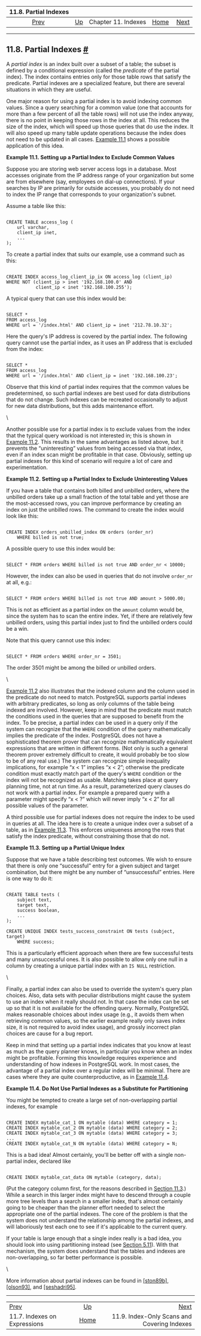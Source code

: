 <!--?xml version="1.0" encoding="UTF-8" standalone="no"?-->

|                       11.8. Partial Indexes                       |                                          |                     |                                                       |                                                                                      |
| :---------------------------------------------------------------: | :--------------------------------------- | :-----------------: | ----------------------------------------------------: | -----------------------------------------------------------------------------------: |
| [Prev](indexes-expressional.html "11.7. Indexes on Expressions")  | [Up](indexes.html "Chapter 11. Indexes") | Chapter 11. Indexes | [Home](index.html "PostgreSQL 17devel Documentation") |  [Next](indexes-index-only-scans.html "11.9. Index-Only Scans and Covering Indexes") |

***

## 11.8. Partial Indexes [#](#INDEXES-PARTIAL)

A *partial index* is an index built over a subset of a table; the subset is defined by a conditional expression (called the *predicate* of the partial index). The index contains entries only for those table rows that satisfy the predicate. Partial indexes are a specialized feature, but there are several situations in which they are useful.

One major reason for using a partial index is to avoid indexing common values. Since a query searching for a common value (one that accounts for more than a few percent of all the table rows) will not use the index anyway, there is no point in keeping those rows in the index at all. This reduces the size of the index, which will speed up those queries that do use the index. It will also speed up many table update operations because the index does not need to be updated in all cases. [Example 11.1](indexes-partial.html#INDEXES-PARTIAL-EX1 "Example 11.1. Setting up a Partial Index to Exclude Common Values") shows a possible application of this idea.

**Example 11.1. Setting up a Partial Index to Exclude Common Values**

Suppose you are storing web server access logs in a database. Most accesses originate from the IP address range of your organization but some are from elsewhere (say, employees on dial-up connections). If your searches by IP are primarily for outside accesses, you probably do not need to index the IP range that corresponds to your organization's subnet.

Assume a table like this:

```

CREATE TABLE access_log (
    url varchar,
    client_ip inet,
    ...
);
```

To create a partial index that suits our example, use a command such as this:

```

CREATE INDEX access_log_client_ip_ix ON access_log (client_ip)
WHERE NOT (client_ip > inet '192.168.100.0' AND
           client_ip < inet '192.168.100.255');
```

A typical query that can use this index would be:

```

SELECT *
FROM access_log
WHERE url = '/index.html' AND client_ip = inet '212.78.10.32';
```

Here the query's IP address is covered by the partial index. The following query cannot use the partial index, as it uses an IP address that is excluded from the index:

```

SELECT *
FROM access_log
WHERE url = '/index.html' AND client_ip = inet '192.168.100.23';
```

Observe that this kind of partial index requires that the common values be predetermined, so such partial indexes are best used for data distributions that do not change. Such indexes can be recreated occasionally to adjust for new data distributions, but this adds maintenance effort.

\

Another possible use for a partial index is to exclude values from the index that the typical query workload is not interested in; this is shown in [Example 11.2](indexes-partial.html#INDEXES-PARTIAL-EX2 "Example 11.2. Setting up a Partial Index to Exclude Uninteresting Values"). This results in the same advantages as listed above, but it prevents the “uninteresting” values from being accessed via that index, even if an index scan might be profitable in that case. Obviously, setting up partial indexes for this kind of scenario will require a lot of care and experimentation.

**Example 11.2. Setting up a Partial Index to Exclude Uninteresting Values**

If you have a table that contains both billed and unbilled orders, where the unbilled orders take up a small fraction of the total table and yet those are the most-accessed rows, you can improve performance by creating an index on just the unbilled rows. The command to create the index would look like this:

```

CREATE INDEX orders_unbilled_index ON orders (order_nr)
    WHERE billed is not true;
```

A possible query to use this index would be:

```

SELECT * FROM orders WHERE billed is not true AND order_nr < 10000;
```

However, the index can also be used in queries that do not involve `order_nr` at all, e.g.:

```

SELECT * FROM orders WHERE billed is not true AND amount > 5000.00;
```

This is not as efficient as a partial index on the `amount` column would be, since the system has to scan the entire index. Yet, if there are relatively few unbilled orders, using this partial index just to find the unbilled orders could be a win.

Note that this query cannot use this index:

```

SELECT * FROM orders WHERE order_nr = 3501;
```

The order 3501 might be among the billed or unbilled orders.

\

[Example 11.2](indexes-partial.html#INDEXES-PARTIAL-EX2 "Example 11.2. Setting up a Partial Index to Exclude Uninteresting Values") also illustrates that the indexed column and the column used in the predicate do not need to match. PostgreSQL supports partial indexes with arbitrary predicates, so long as only columns of the table being indexed are involved. However, keep in mind that the predicate must match the conditions used in the queries that are supposed to benefit from the index. To be precise, a partial index can be used in a query only if the system can recognize that the `WHERE` condition of the query mathematically implies the predicate of the index. PostgreSQL does not have a sophisticated theorem prover that can recognize mathematically equivalent expressions that are written in different forms. (Not only is such a general theorem prover extremely difficult to create, it would probably be too slow to be of any real use.) The system can recognize simple inequality implications, for example “x < 1” implies “x < 2”; otherwise the predicate condition must exactly match part of the query's `WHERE` condition or the index will not be recognized as usable. Matching takes place at query planning time, not at run time. As a result, parameterized query clauses do not work with a partial index. For example a prepared query with a parameter might specify “x < ?” which will never imply “x < 2” for all possible values of the parameter.

A third possible use for partial indexes does not require the index to be used in queries at all. The idea here is to create a unique index over a subset of a table, as in [Example 11.3](indexes-partial.html#INDEXES-PARTIAL-EX3 "Example 11.3. Setting up a Partial Unique Index"). This enforces uniqueness among the rows that satisfy the index predicate, without constraining those that do not.

**Example 11.3. Setting up a Partial Unique Index**

Suppose that we have a table describing test outcomes. We wish to ensure that there is only one “successful” entry for a given subject and target combination, but there might be any number of “unsuccessful” entries. Here is one way to do it:

```

CREATE TABLE tests (
    subject text,
    target text,
    success boolean,
    ...
);

CREATE UNIQUE INDEX tests_success_constraint ON tests (subject, target)
    WHERE success;
```

This is a particularly efficient approach when there are few successful tests and many unsuccessful ones. It is also possible to allow only one null in a column by creating a unique partial index with an `IS NULL` restriction.

\

Finally, a partial index can also be used to override the system's query plan choices. Also, data sets with peculiar distributions might cause the system to use an index when it really should not. In that case the index can be set up so that it is not available for the offending query. Normally, PostgreSQL makes reasonable choices about index usage (e.g., it avoids them when retrieving common values, so the earlier example really only saves index size, it is not required to avoid index usage), and grossly incorrect plan choices are cause for a bug report.

Keep in mind that setting up a partial index indicates that you know at least as much as the query planner knows, in particular you know when an index might be profitable. Forming this knowledge requires experience and understanding of how indexes in PostgreSQL work. In most cases, the advantage of a partial index over a regular index will be minimal. There are cases where they are quite counterproductive, as in [Example 11.4](indexes-partial.html#INDEXES-PARTIAL-EX4 "Example 11.4. Do Not Use Partial Indexes as a Substitute for Partitioning").

**Example 11.4. Do Not Use Partial Indexes as a Substitute for Partitioning**

You might be tempted to create a large set of non-overlapping partial indexes, for example

```

CREATE INDEX mytable_cat_1 ON mytable (data) WHERE category = 1;
CREATE INDEX mytable_cat_2 ON mytable (data) WHERE category = 2;
CREATE INDEX mytable_cat_3 ON mytable (data) WHERE category = 3;
...
CREATE INDEX mytable_cat_N ON mytable (data) WHERE category = N;
```

This is a bad idea! Almost certainly, you'll be better off with a single non-partial index, declared like

```

CREATE INDEX mytable_cat_data ON mytable (category, data);
```

(Put the category column first, for the reasons described in [Section 11.3](indexes-multicolumn.html "11.3. Multicolumn Indexes").) While a search in this larger index might have to descend through a couple more tree levels than a search in a smaller index, that's almost certainly going to be cheaper than the planner effort needed to select the appropriate one of the partial indexes. The core of the problem is that the system does not understand the relationship among the partial indexes, and will laboriously test each one to see if it's applicable to the current query.

If your table is large enough that a single index really is a bad idea, you should look into using partitioning instead (see [Section 5.11](ddl-partitioning.html "5.11. Table Partitioning")). With that mechanism, the system does understand that the tables and indexes are non-overlapping, so far better performance is possible.

\

More information about partial indexes can be found in [\[ston89b\]](biblio.html#STON89B), [\[olson93\]](biblio.html#OLSON93 "Partial indexing in POSTGRES: research project"), and [\[seshadri95\]](biblio.html#SESHADRI95).

***

|                                                                   |                                                       |                                                                                      |
| :---------------------------------------------------------------- | :---------------------------------------------------: | -----------------------------------------------------------------------------------: |
| [Prev](indexes-expressional.html "11.7. Indexes on Expressions")  |        [Up](indexes.html "Chapter 11. Indexes")       |  [Next](indexes-index-only-scans.html "11.9. Index-Only Scans and Covering Indexes") |
| 11.7. Indexes on Expressions                                      | [Home](index.html "PostgreSQL 17devel Documentation") |                                          11.9. Index-Only Scans and Covering Indexes |
